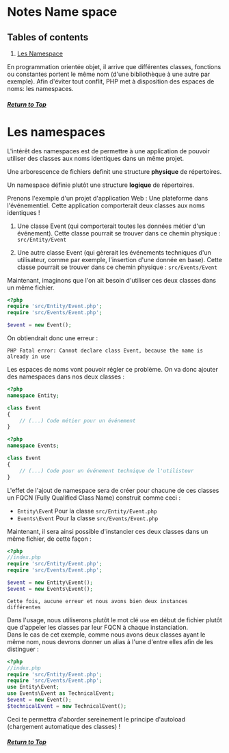 # Notes Name space

## Tables of contents

1. [Les Namespace](#les-namespaces)


En programmation orientée objet, il arrive que différentes classes, fonctions ou constantes portent le même nom (d'une bibliothèque à une autre par exemple). Afin d'éviter tout conflit, PHP met à disposition des espaces de noms: les namespaces.


##### [Return to Top](#notes-name-space)
# **Les namespaces** 

L'intérêt des namespaces est de permettre à une application de pouvoir utiliser des classes aux noms identiques dans un même projet.

Une arborescence de fichiers definit une structure **physique** de répertoires.

Un namespace définie plutôt une structure **logique** de répertoires.


Prenons l'exemple d'un projet d'application Web : Une plateforme dans l'événementiel.
Cette application comporterait deux classes aux noms identiques !
1. Une classe Event (qui comporterait toutes les données métier d'un événement). Cette classe pourrait se trouver dans ce chemin physique : `src/Entity/Event`

2. Une autre classe Event (qui gèrerait les événements techniques d'un utilisateur, comme par exemple, l'insertion d'une donnée en base). Cette classe pourrait se trouver dans ce chemin physique : `src/Events/Event`

Maintenant, imaginons que l'on ait besoin d'utiliser ces deux classes dans un même fichier.

``` php
<?php
require 'src/Entity/Event.php';
require 'src/Events/Event.php';

$event = new Event();
```

On obtiendrait donc une erreur :

    PHP Fatal error: Cannot declare class Event, because the name is already in use

Les espaces de noms vont pouvoir régler ce problème. On va donc ajouter des namespaces dans nos deux classes :

``` php
<?php
namespace Entity;

class Event
{
    // (...) Code métier pour un événement
}
```

``` php
<?php
namespace Events;

class Event
{
    // (...) Code pour un événement technique de l'utilisteur
}
```

L'effet de l'ajout de namespace sera de créer pour chacune de ces classes un FQCN (Fully Qualified Class Name) construit comme ceci :

* `Entity\Even`t Pour la classe `src/Entity/Event.php`
* `Events\Event` Pour la classe `src/Events/Event.php`

Maintenant, il sera ainsi possible d'instancier ces deux classes dans un même fichier, de cette façon :

``` php
<?php
//index.php
require 'src/Entity/Event.php';
require 'src/Events/Event.php';

$event = new Entity\Event();
$event = new Events\Event();
```

    Cette fois, aucune erreur et nous avons bien deux instances différentes

Dans l'usage, nous utiliserons plutôt le mot clé `use` en début de fichier plutôt que d'appeler les classes par leur FQCN à chaque instanciation.  
Dans le cas de cet exemple, comme nous avons deux classes ayant le même nom, nous devrons donner un alias à l'une d'entre elles afin de les distinguer :

``` php
<?php
//index.php
require 'src/Entity/Event.php';
require 'src/Events/Event.php';
use Entity\Event;
use Events\Event as TechnicalEvent;
$event = new Event();
$technicalEvent = new TechnicalEvent();
```

Ceci te permettra d'aborder sereinement le principe d'autoload (chargement automatique des classes) !

##### [Return to Top](#notes-name-space)